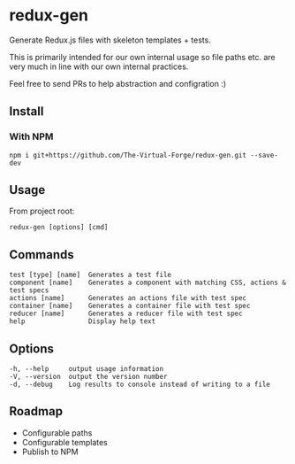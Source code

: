 # redux-gen
Generate Redux.js files with skeleton templates + tests.

This is primarily intended for our own internal usage so file paths etc. are very much in line with our own internal practices.

Feel free to send PRs to help abstraction and configration :)

## Install

### With NPM

`npm i git+https://github.com/The-Virtual-Forge/redux-gen.git --save-dev`

## Usage

From project root:

`redux-gen [options] [cmd]`

## Commands

    test [type] [name]  Generates a test file
    component [name]    Generates a component with matching CSS, actions & test specs
    actions [name]      Generates an actions file with test spec
    container [name]    Generates a container file with test spec
    reducer [name]      Generates a reducer file with test spec
    help                Display help text

## Options

    -h, --help     output usage information
    -V, --version  output the version number
    -d, --debug    Log results to console instead of writing to a file

## Roadmap

* Configurable paths
* Configurable templates
* Publish to NPM
